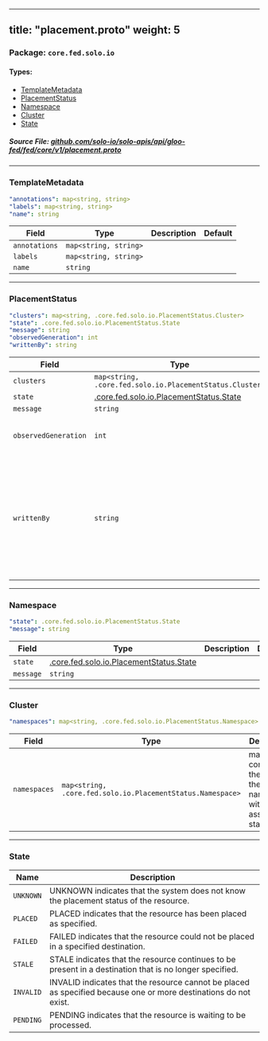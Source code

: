 
---
title: "placement.proto"
weight: 5
---

<!-- Code generated by solo-kit. DO NOT EDIT. -->


### Package: `core.fed.solo.io` 
#### Types:


- [TemplateMetadata](#templatemetadata)
- [PlacementStatus](#placementstatus)
- [Namespace](#namespace)
- [Cluster](#cluster)
- [State](#state)
  



##### Source File: [github.com/solo-io/solo-apis/api/gloo-fed/fed/core/v1/placement.proto](https://github.com/solo-io/solo-apis/blob/master/api/gloo-fed/fed/core/v1/placement.proto)





---
### TemplateMetadata



```yaml
"annotations": map<string, string>
"labels": map<string, string>
"name": string

```

| Field | Type | Description | Default |
| ----- | ---- | ----------- |----------- | 
| `annotations` | `map<string, string>` |  |  |
| `labels` | `map<string, string>` |  |  |
| `name` | `string` |  |  |




---
### PlacementStatus



```yaml
"clusters": map<string, .core.fed.solo.io.PlacementStatus.Cluster>
"state": .core.fed.solo.io.PlacementStatus.State
"message": string
"observedGeneration": int
"writtenBy": string

```

| Field | Type | Description | Default |
| ----- | ---- | ----------- |----------- | 
| `clusters` | `map<string, .core.fed.solo.io.PlacementStatus.Cluster>` |  |  |
| `state` | [.core.fed.solo.io.PlacementStatus.State](../placement.proto.sk/#state) |  |  |
| `message` | `string` |  |  |
| `observedGeneration` | `int` | metadata.Generation of the resource which has been processed. |  |
| `writtenBy` | `string` | A field indicating the entity responsible for writing this status. This is useful for determining if the pod has been restarted since the resource was processed. Typically this value will be set to metadata.name of the pod. |  |




---
### Namespace



```yaml
"state": .core.fed.solo.io.PlacementStatus.State
"message": string

```

| Field | Type | Description | Default |
| ----- | ---- | ----------- |----------- | 
| `state` | [.core.fed.solo.io.PlacementStatus.State](../placement.proto.sk/#state) |  |  |
| `message` | `string` |  |  |




---
### Cluster



```yaml
"namespaces": map<string, .core.fed.solo.io.PlacementStatus.Namespace>

```

| Field | Type | Description | Default |
| ----- | ---- | ----------- |----------- | 
| `namespaces` | `map<string, .core.fed.solo.io.PlacementStatus.Namespace>` | map containing the name of the namespace, with the associated status. |  |




---
### State



| Name | Description |
| ----- | ----------- | 
| `UNKNOWN` | UNKNOWN indicates that the system does not know the placement status of the resource. |
| `PLACED` | PLACED indicates that the resource has been placed as specified. |
| `FAILED` | FAILED indicates that the resource could not be placed in a specified destination. |
| `STALE` | STALE indicates that the resource continues to be present in a destination that is no longer specified. |
| `INVALID` | INVALID indicates that the resource cannot be placed as specified because one or more destinations do not exist. |
| `PENDING` | PENDING indicates that the resource is waiting to be processed. |





<!-- Start of HubSpot Embed Code -->
<script type="text/javascript" id="hs-script-loader" async defer src="//js.hs-scripts.com/5130874.js"></script>
<!-- End of HubSpot Embed Code -->
